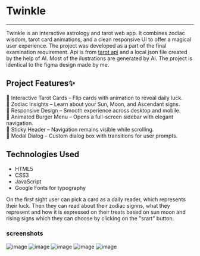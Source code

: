 # Twinkle
---

Twinkle is an interactive astrology and tarot web app. It combines zodiac wisdom, tarot card animations, and a clean responsive UI to offer a magical user experience. The project was developed as a part of the final examination requirement. 
Api is from [tarot api](https://tarotapi.dev/) and a local json file created by the help of AI. Most of the ilustrations are generated by AI. The project is identical to the figma design made by me.

## Project Features✨
🔮 Interactive Tarot Cards – Flip cards with animation to reveal daily luck.  
🌙 Zodiac Insights – Learn about your Sun, Moon, and Ascendant signs.  
📱 Responsive Design – Smooth experience across desktop and mobile.  
🍔 Animated Burger Menu – Opens a full-screen sidebar with elegant navigation.  
🧭 Sticky Header – Navigation remains visible while scrolling.  
💬 Modal Dialog – Custom dialog box with transitions for user prompts.

## Technologies Used
* HTML5
* CSS3
* JavaScript 
* Google Fonts for typography

On the first sight user can pick a card as a daily reader, which represents their luck. Then they can read about their zodiac signns,
what they represent and how it is expressed on their treats based on sun moon and rising signs which they can choose by clicking on the "srart" button.

### screenshots
![image](https://github.com/user-attachments/assets/341f652d-5b27-4d06-a992-6c953e398bf9)
![image](https://github.com/user-attachments/assets/deb5a078-bae8-42ad-8063-bd5582e1b631)
![image](https://github.com/user-attachments/assets/9add3403-8334-4248-ac9d-84e1f751bc15)
![image](https://github.com/user-attachments/assets/feab647b-030e-43bc-abe3-5587b98e5610)
![image](https://github.com/user-attachments/assets/a0607404-dded-460c-b5a4-894f9b9c816e)




